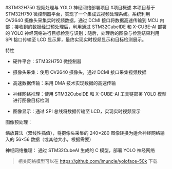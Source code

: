 #STM32H750 视频处理与 YOLO 神经网络部署项目
#项目概述
本项目基于 STM32H750 微控制器平台，实现了一个集成式视频处理系统。系统利用 OV2640 摄像头采集实时视频数据，通过 DCMI 接口将数据高速传输到 MCU 内部；接收到的数据经过预处理后，利用通过 STM32CubeIDE 和 X-CUBE-AI 部署的 YOLO 神经网络进行目标检测与识别；随后，处理后的图像与检测结果利用 SPI 接口传输至 LCD 显示屏，最终实现实时视频显示和目标检测展示。

特性

- 硬件平台：STM32H750 微控制器

- 摄像头采集：使用 OV2640 摄像头，通过 DCMI 接口采集视频数据

- 高速数据传输：采用 DMA 技术实现数据的高速传输

- 神经网络推理：使用 STM32CubeIDE 和 X-CUBE-AI 工具链部署 YOLO 模型进行图像目标检测

- 图像显示：通过 SPI 总线将数据传输至 LCD，实现实时视频显示

图像预处理：

缩放算法（双线性插值），将摄像头采集的 240×280 图像转换为适合神经网络输入的 56×56 数据（或其他大小，根据需要）

神经网络推理：
通过 STM32CubeAI 生成的 C 模型，部署 YOLO 神经网络
>相关网络模型可以在 https://github.com/imuncle/yoloface-50k 下载

